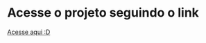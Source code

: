  <h1>Acesse o projeto seguindo o link</h1>
 
 <a href="https://nonamedy.github.io/Projeto-social/" rel="projeto" target="_blank">Acesse aqui :D<a/>
